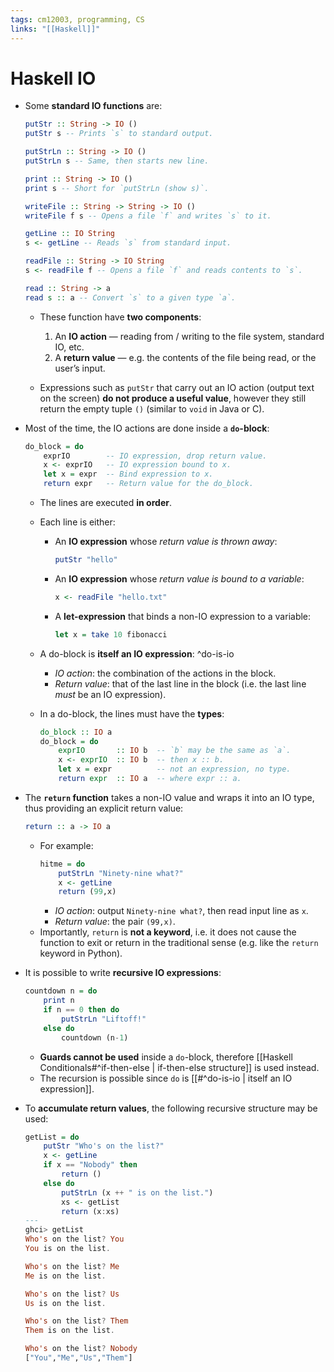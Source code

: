 ```yaml
---
tags: cm12003, programming, CS
links: "[[Haskell]]"
---
```

# Haskell IO
- Some **standard IO functions** are:
    ```haskell
    putStr :: String -> IO ()
    putStr s -- Prints `s` to standard output.

    putStrLn :: String -> IO ()
    putStrLn s -- Same, then starts new line.

    print :: String -> IO ()
    print s -- Short for `putStrLn (show s)`.

    writeFile :: String -> String -> IO ()
    writeFile f s -- Opens a file `f` and writes `s` to it.

    getLine :: IO String
    s <- getLine -- Reads `s` from standard input.

    readFile :: String -> IO String
    s <- readFile f -- Opens a file `f` and reads contents to `s`.

	read :: String -> a
	read s :: a -- Convert `s` to a given type `a`.
    ```

    - These function have **two components**:
        1. An **IO action** — reading from / writing to the file system, standard IO, etc.
        2. A **return value** — e.g. the contents of the file being read, or the user’s input.

    - Expressions such as `putStr` that carry out an IO action (output text on the screen) **do not produce a useful value**, however they still return the empty tuple `()` (similar to `void` in Java or C). 

- Most of the time, the IO actions are done inside a **`do`-block**:
    ```haskell
    do_block = do
        exprIO        -- IO expression, drop return value.
        x <- exprIO   -- IO expression bound to x.
        let x = expr  -- Bind expression to x.
        return expr   -- Return value for the do_block.
    ```
    - The lines are executed **in order**.
    - Each line is either:
        - An **IO expression** whose *return value is thrown away*:
            ```haskell
            putStr "hello"
            ```
        - An **IO expression** whose *return value is bound to a variable*:
            ```haskell
            x <- readFile "hello.txt"
            ```
        - A **let-expression** that binds a non-IO expression to a variable:
            ```haskell
            let x = take 10 fibonacci
            ```

    - A do-block is **itself an IO expression**:
        ^do-is-io
        - *IO action*: the combination of the actions in the block.
        - *Return value*: that of the last line in the block (i.e. the last line *must* be an IO expression).

    - In a do-block, the lines must have the **types**:
        ```haskell
        do_block :: IO a
        do_block = do
            exprIO       :: IO b  -- `b` may be the same as `a`.
            x <- exprIO  :: IO b  -- then x :: b.
            let x = expr          -- not an expression, no type.
            return expr  :: IO a  -- where expr :: a.
        ```

- The **`return` function** takes a non-IO value and wraps it into an IO type, thus providing an explicit return value:
    ```haskell
    return :: a -> IO a
    ```
    - For example:
        ```haskell
        hitme = do
            putStrLn "Ninety-nine what?"
            x <- getLine
            return (99,x)
        ```
        - *IO action*: output `Ninety-nine what?`, then read input line as `x`.
        - *Return value*: the pair `(99,x)`.
    - Importantly, `return` is **not a keyword**, i.e. it does not cause the function to exit or return in the traditional sense (e.g. like the `return` keyword in Python).

- It is possible to write **recursive IO expressions**:
    ```haskell
    countdown n = do
        print n
        if n == 0 then do
            putStrLn "Liftoff!"
        else do
            countdown (n-1)
    ```
    - **Guards cannot be used** inside a `do`-block, therefore [[Haskell Conditionals#^if-then-else | if-then-else structure]] is used instead.
    - The recursion is possible since `do` is [[#^do-is-io | itself an IO expression]].

- To **accumulate return values**, the following recursive structure may be used:
    ```haskell
    getList = do
        putStr "Who's on the list?"
        x <- getLine
        if x == "Nobody" then 
            return ()
        else do
            putStrLn (x ++ " is on the list.")
            xs <- getList
            return (x:xs)
	---
	ghci> getList
	Who's on the list? You
	You is on the list.
	
	Who's on the list? Me
	Me is on the list.
	
	Who's on the list? Us
	Us is on the list.
	
	Who's on the list? Them
	Them is on the list.
	
	Who's on the list? Nobody
	["You","Me","Us","Them"]
    ```
